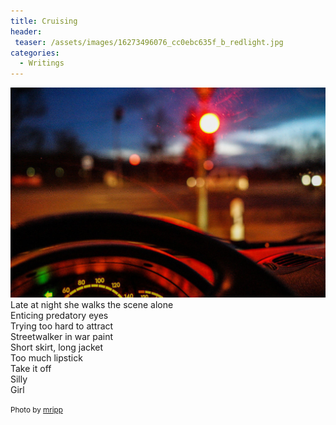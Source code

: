 ```yaml
---
title: Cruising
header:
 teaser: /assets/images/16273496076_cc0ebc635f_b_redlight.jpg
categories:
  - Writings
---
```

<img src="/assets/images/16273496076_cc0ebc635f_b_redlight.jpg">Late at night she walks the scene alone  
 Enticing predatory eyes  
 Trying too hard to attract  
 Streetwalker in war paint  
 Short skirt, long jacket  
 Too much lipstick  
 Take it off  
 Silly  
 Girl

<small>Photo by <a href="http://www.flickr.com/photos/56218409@N03/16273496076">mripp</a></small>
